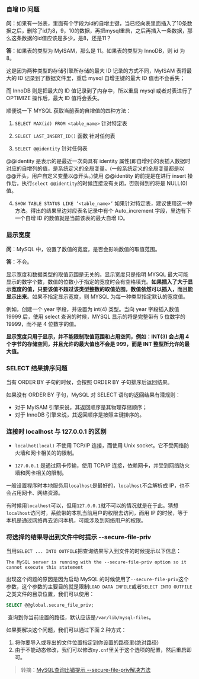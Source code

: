 ### 自增 ID 问题
**问**：如果有一张表，里面有个字段为id的自增主键，当已经向表里面插入了10条数据之后，删除了id为8，9，10的数据，再把mysql重启，之后再插入一条数据，那么这条数据的id值应该是多少，是8，还是11？

**答**：如果表的类型为 MyISAM，那么是 11。如果表的类型为 InnoDB，则 id 为 8。

这是因为两种类型的存储引擎所存储的最大 ID 记录的方式不同，MyISAM 表将最大的 ID 记录到了数据文件里，重启 mysql 自增主键的最大 ID 值也不会丢失；

而 InnoDB 则是把最大的 ID 值记录到了内存中，所以重启 mysql 或者对表进行了 OPTIMIZE 操作后，最大 ID 值将会丢失。

顺便说一下 MYSQL 获取当前表的自增值的四种方法：

1. `SELECT MAX(id) FROM <table_name>` 针对特定表

2. `SELECT LAST_INSERT_ID()`  函数   针对任何表

3. `SELECT @@identity`    针对任何表

@@identity 是表示的是最近一次向具有 identity 属性(即自增列)的表插入数据时对应的自增列的值，是系统定义的全局变量。(一般系统定义的全局变量都是以@@开头，用户自定义变量以@开头。)使用 @@identity 的前提是在进行 insert 操作后，执行`select @@identity`的时候连接没有关闭，否则得到的将是 NULL(0) 值。

4. `SHOW TABLE STATUS LIKE ‘<table_name>’`  如果针对特定表，建议使用这一种方法。得出的结果里边对应表名记录中有个 Auto_increment 字段，里边有下一个自增 ID 的数值就是当前该表的最大自增 ID。


### 显示宽度
**问**：MySQL 中，设置了数值的宽度，是否会影响数值的取值范围。

**答**：不会。

显示宽度和数据类型的取值范围是无关的。显示宽度只是指明 MYSQL 最大可能显示的数字个数，数值的位数小于指定的宽度时会有空格填充。**如果插入了大于显示宽度的值，只要该值不超过该类型整数的取值范围，数值依然可以插入，而且能显示出来**。如果不指定显示宽度，则 MYSQL 为每一种类型指定默认的宽度值。

例如，创建一个 year 字段，并设置为 int(4) 类型。当向 year 字段插入数值 19999 后，使用 select 查询的时候，MYSQL 显示的将是完整带有 5 位数字的 19999，而不是 4 位数字的值。

**显示宽度只用于显示，并不能限制取值范围和占用空间，例如：INT(3) 会占用 4 个字节的存储空间，并且允许的最大值也不会是 999，而是 INT 整型所允许的最大值。**

### SELECT 结果排序问题
当有 ORDER BY 子句的时候，会按照 ORDER BY 子句排序后返回结果。

如果没有 ORDER BY 子句，MySQL 对 SELECT 语句的返回结果有潜规则：

* 对于 MyISAM 引擎来说，其返回顺序是其物理存储顺序；
* 对于 InnoDB 引擎来说，其返回顺序是按照主键排序的。

### 连接时 localhost 与 127.0.0.1 的区别
* `localhot(local)` 不使用 TCP/IP 连接，而使用 Unix socket。它不受网络防火墙和网卡相关的的限制。

* `127.0.0.1` 是通过网卡传输，使用 TCP/IP 连接，依赖网卡，并受到网络防火墙和网卡相关的限制。

一般设置程序时本地服务用`localhost`是最好的，`localhost`不会解析成 IP，也不会占用网卡、网络资源。

有时候用`localhost`可以，但用`127.0.0.1`就不可以的情况就是在于此。猜想`localhost`访问时，系统带的本机当前用户的权限去访问，而用 IP 的时候，等于本机是通过网络再去访问本机，可能涉及到网络用户的权限。


### 将选择的结果导出到文件中时提示 --secure-file-priv

当用`SELECT ... INTO OUTFILE`把查询结果写入到文件的时候提示以下信息：

```
The MySQL server is running with the --secure-file-priv option so it cannot execute this statement
```

出现这个问题的原因是因为启动 MySQL 的时候使用了`--secure-file-priv`这个参数，这个参数的主要目的就是限制`LOAD DATA INFILE`或者`SELECT INTO OUTFILE`之类文件的目录位置，我们可以使用：

```sql
SELECT @@global.secure_file_priv;
```
 查询到你当前设置的路径，默认应该是`/var/lib/mysql-files`。

如果要解决这个问题，我们可以通过下面 2 种方式：

1.	将你要导入或导出的文件位置指定到你设置的路径里(绝对路径)
2.	由于不能动态修改，我们可以修改`my.cnf`里关于这个选项的配置，然后重启即可。 
> 转摘：[MySQL查询出错提示 --secure-file-priv解决方法](http://www.cnblogs.com/zhuangliu/p/6211688.html)

